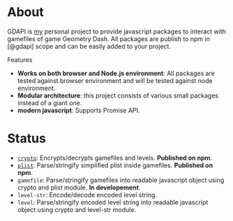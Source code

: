 # About
GDAPI is [my](https://github.com/Quasar-Kim) personal project to provide javascript packages to interact with gamefiles of game Geometry Dash.
All packages are publish to npm in [@gdapi] scope and can be easily added to your project.

Features
- **Works on both browser and Node.js environment**: All packages are tested against browser environment and will be tested against node environment.
- **Modular architecture**: this project consists of various small packages instead of a giant one.
- **modern javascript**: Supports Promise API.

# Status
- [`crypto`](https://www.npmjs.com/package/@gdapi/crypto): Encrypts/decrypts gamefiles and levels. **Published on npm**.
- [`plist`](https://www.npmjs.com/package/@gdapi/plist): Parse/stringify simplified plist inside gamefiles. **Published on npm**.
- `gamefile`: Parse/stringify gamefiles into readable javascript object using crypto and plist module. **In developement**.
- `level-str`: Encode/decode encoded level string.
- `level`: Parse/stringify encoded level string into readable javascript object using crypto and level-str module.
